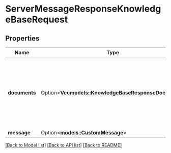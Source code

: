 # ServerMessageResponseKnowledgeBaseRequest

## Properties

Name | Type | Description | Notes
------------ | ------------- | ------------- | -------------
**documents** | Option<[**Vec<models::KnowledgeBaseResponseDocument>**](KnowledgeBaseResponseDocument.md)> | This is the list of documents that will be sent to the model alongside the `messages` to generate a response. | [optional]
**message** | Option<[**models::CustomMessage**](CustomMessage.md)> |  | [optional]

[[Back to Model list]](../README.md#documentation-for-models) [[Back to API list]](../README.md#documentation-for-api-endpoints) [[Back to README]](../README.md)


